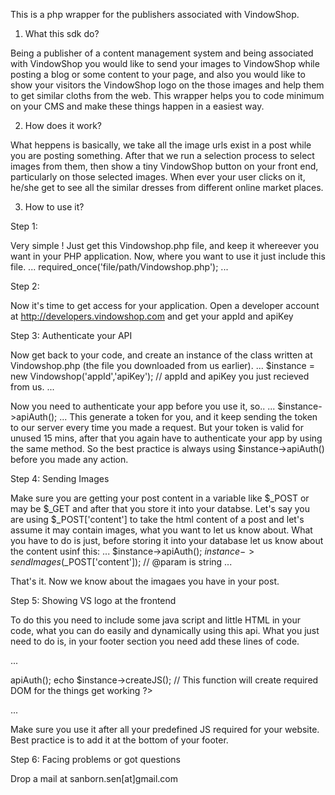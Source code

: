 This is a php wrapper for the publishers associated with VindowShop.

1. What this sdk do?

Being a publisher of a content management system and being associated with VindowShop you would like to send your images to VindowShop while posting a blog or some content to your page, and also you would like to show your visitors the VindowShop logo on the those images and help them to get similar cloths from the web. This wrapper helps you to code minimum on your CMS and make these things happen in a easiest way.


2. How does it work?

What heppens is basically, we take all the image urls exist in a post while you are posting something. After that we run a selection process to select images from them, then show a tiny VindowShop button on your front end, particularly on those selected images. When ever your user clicks on it, he/she get to see all the similar dresses from different online market places.

3. How to use it?

Step 1:

Very simple ! Just get this Vindowshop.php file, and keep it whereever you want in your PHP application. Now, where you want to use it just include this file.
...
required_once('file/path/Vindowshop.php');
...

Step 2:

Now it's time to get access for your application. Open a developer account at http://developers.vindowshop.com and get your appId and apiKey

Step 3: Authenticate your API

Now get back to your code, and create an instance of the class written at Vindowshop.php (the file you downloaded from us earlier).
...
$instance = new Vindowshop('appId','apiKey'); // appId and apiKey you just recieved from us.
...

Now you need to authenticate your app before you use it, so..
...
$instance->apiAuth();
...
This generate a token for you, and it keep sending the token to our server every time you made a request. But your token is valid for unused 15 mins, after that you again have to authenticate your app by using the same method. So the best practice is always using $instance->apiAuth() before you made any action.

Step 4: Sending Images

Make sure you are getting your post content in a variable like $_POST or may be $_GET and after that you store it into your databse. Let's say you are using $_POST['content'] to take the html content of a post and let's assume it may contain images, what you want to let us know about. What you have to do is just, before storing it into your database let us know about the content usinf this:
...
$instance->apiAuth();
$instance->sendImages($_POST['content']); // @param is string 
...

That's it. Now we know about the imagaes you have in your post.


Step 5: Showing VS logo at the frontend

To do this you need to include some java script and little HTML in your code, what you can do easily and dynamically using this api. What you just need to do is, in your footer section you need add these lines of code.

...
<!-- footer -->
<!-- After all predefined javascript -->
<?php 
required_once('file/path/Vindowshop.php');
$instance = new Vindowshop(appId,apiKey);
$instance->apiAuth();
echo $instance->createJS(); // This function will create required DOM for the things get working
?>
...

Make sure you use it after all your predefined JS required for your website. Best practice is to add it at the bottom of your footer.


Step 6: Facing problems or got questions 

Drop a mail at sanborn.sen[at]gmail.com

